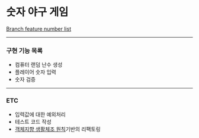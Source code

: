 # 숫자 야구 게임
[Branch feature number list](https://ginger-deer-ecb.notion.site/56e1d14d4a174cb09346a2d68e9b8252)
***
### 구현 기능 목록
* 컴퓨터 랜덤 난수 생성
* 플레이어 숫자 입력
* 숫자 검증
***
### ETC
* 입력값에 대한 예외처리
* 테스트 코드 작성
* [객체지향 생활체조 원칙](https://catsbi.oopy.io/bf003ff6-2912-4714-8ac2-44eeb7becc93)기반의 리팩토링
